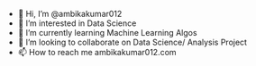 - 👋 Hi, I’m @ambikakumar012
- 👀 I’m interested in Data Science 
- 🌱 I’m currently learning Machine Learning Algos
- 💞️ I’m looking to collaborate on Data Science/ Analysis Project
- 📫 How to reach me ambikakumar012.com

<!---
ambikakumar012/ambikakumar012 is a ✨ special ✨ repository because its `README.md` (this file) appears on your GitHub profile.
You can click the Preview link to take a look at your changes.
--->
